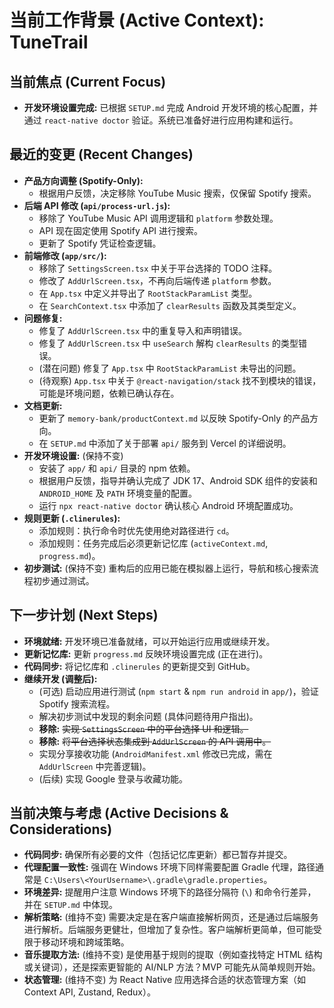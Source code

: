 # 当前工作背景 (Active Context): TuneTrail

## 当前焦点 (Current Focus)

*   **开发环境设置完成:** 已根据 `SETUP.md` 完成 Android 开发环境的核心配置，并通过 `react-native doctor` 验证。系统已准备好进行应用构建和运行。

## 最近的变更 (Recent Changes)

*   **产品方向调整 (Spotify-Only):**
    *   根据用户反馈，决定移除 YouTube Music 搜索，仅保留 Spotify 搜索。
*   **后端 API 修改 (`api/process-url.js`):**
    *   移除了 YouTube Music API 调用逻辑和 `platform` 参数处理。
    *   API 现在固定使用 Spotify API 进行搜索。
    *   更新了 Spotify 凭证检查逻辑。
*   **前端修改 (`app/src/`):**
    *   移除了 `SettingsScreen.tsx` 中关于平台选择的 TODO 注释。
    *   修改了 `AddUrlScreen.tsx`，不再向后端传递 `platform` 参数。
    *   在 `App.tsx` 中定义并导出了 `RootStackParamList` 类型。
    *   在 `SearchContext.tsx` 中添加了 `clearResults` 函数及其类型定义。
*   **问题修复:**
    *   修复了 `AddUrlScreen.tsx` 中的重复导入和声明错误。
    *   修复了 `AddUrlScreen.tsx` 中 `useSearch` 解构 `clearResults` 的类型错误。
    *   (潜在问题) 修复了 `App.tsx` 中 `RootStackParamList` 未导出的问题。
    *   (待观察) `App.tsx` 中关于 `@react-navigation/stack` 找不到模块的错误，可能是环境问题，依赖已确认存在。
*   **文档更新:**
    *   更新了 `memory-bank/productContext.md` 以反映 Spotify-Only 的产品方向。
    *   在 `SETUP.md` 中添加了关于部署 `api/` 服务到 Vercel 的详细说明。
*   **开发环境设置:** (保持不变)
    *   安装了 `app/` 和 `api/` 目录的 npm 依赖。
    *   根据用户反馈，指导并确认完成了 JDK 17、Android SDK 组件的安装和 `ANDROID_HOME` 及 `PATH` 环境变量的配置。
    *   运行 `npx react-native doctor` 确认核心 Android 环境配置成功。
*   **规则更新 (`.clinerules`):**
    *   添加规则：执行命令时优先使用绝对路径进行 `cd`。
    *   添加规则：任务完成后必须更新记忆库 (`activeContext.md`, `progress.md`)。
*   **初步测试:** (保持不变) 重构后的应用已能在模拟器上运行，导航和核心搜索流程初步通过测试。

## 下一步计划 (Next Steps)

*   **环境就绪:** 开发环境已准备就绪，可以开始运行应用或继续开发。
*   **更新记忆库:** 更新 `progress.md` 反映环境设置完成 (正在进行)。
*   **代码同步:** 将记忆库和 `.clinerules` 的更新提交到 GitHub。
*   **继续开发 (调整后):**
    *   (可选) 启动应用进行测试 (`npm start` & `npm run android` in `app/`)，验证 Spotify 搜索流程。
    *   解决初步测试中发现的剩余问题 (具体问题待用户指出)。
    *   **移除:** ~~实现 `SettingsScreen` 中的平台选择 UI 和逻辑。~~
    *   **移除:** ~~将平台选择状态集成到 `AddUrlScreen` 的 API 调用中。~~
    *   实现分享接收功能 (`AndroidManifest.xml` 修改已完成，需在 `AddUrlScreen` 中完善逻辑)。
    *   (后续) 实现 Google 登录与收藏功能。

## 当前决策与考虑 (Active Decisions & Considerations)

*   **代码同步:** 确保所有必要的文件（包括记忆库更新）都已暂存并提交。
*   **代理配置一致性:** 强调在 Windows 环境下同样需要配置 Gradle 代理，路径通常是 `C:\Users\<YourUsername>\.gradle\gradle.properties`。
*   **环境差异:** 提醒用户注意 Windows 环境下的路径分隔符 (`\`) 和命令行差异，并在 `SETUP.md` 中体现。
*   **解析策略:** (维持不变) 需要决定是在客户端直接解析网页，还是通过后端服务进行解析。后端服务更健壮，但增加了复杂性。客户端解析更简单，但可能受限于移动环境和跨域策略。
*   **音乐提取方法:** (维持不变) 是使用基于规则的提取（例如查找特定 HTML 结构或关键词），还是探索更智能的 AI/NLP 方法？MVP 可能先从简单规则开始。
*   **状态管理:** (维持不变) 为 React Native 应用选择合适的状态管理方案（如 Context API, Zustand, Redux）。
